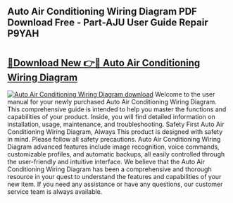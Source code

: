 ## Auto Air Conditioning Wiring Diagram PDF Download Free - Part-AJU User Guide Repair P9YAH

# <h2><a href="http://dfjsokp.blite.top/?on=Auto+Air+Conditioning+Wiring+Diagram">🔗Download New 👉🔴 Auto Air Conditioning Wiring Diagram</a></h2>

[![Auto Air Conditioning Wiring Diagram download](https://i.imgur.com/lujVjoI.png)](http://dfjsokp.blite.top/?on=Auto+Air+Conditioning+Wiring+Diagram)
Welcome to the user manual for your newly purchased Auto Air Conditioning Wiring Diagram. This comprehensive guide is intended to help you master the functions and capabilities of your product. Inside, you will find detailed information on installation, usage, maintenance, and troubleshooting. Safety First Auto Air Conditioning Wiring Diagram, Always This product is designed with safety in mind. Please follow all safety precautions. Auto Air Conditioning Wiring Diagram advanced features include image recognition, voice commands, customizable profiles, and automatic backups, all easily controlled through the user-friendly and intuitive interface. We believe that the Auto Air Conditioning Wiring Diagram has been a comprehensive and thorough resource in your quest to understand the features and capabilities of your new item. If you need any assistance or have any questions, our customer service team is always available.
